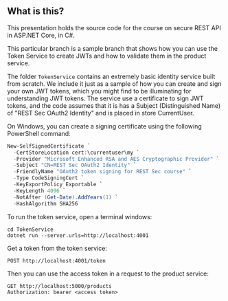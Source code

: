 What is this?
-------------

This presentation holds the source code for the course on secure REST
API in ASP.NET Core, in C#.

This particular branch is a sample branch that shows how you can use
the Token Service to create JWTs and how to validate them in the
product service.

The folder `TokenService` contains an extremely basic identity service
built from scratch.  We include it just as a sample of how you can
create and sign your own JWT tokens, which you might find to be
illuminating for understanding JWT tokens.  The service use a
certificate to sign JWT tokens, and the code assumes that it is has a
Subject (Distinguished Name) of "REST Sec OAuth2 Identity" and is
placed in store CurrentUser.

On Windows, you can create a signing certificate using the following
PowerShell command:

```powershell
New-SelfSignedCertificate `
  -CertStoreLocation cert:\currentuser\my `
  -Provider "Microsoft Enhanced RSA and AES Cryptographic Provider" `
  -Subject "CN=REST Sec OAuth2 Identity" `
  -FriendlyName "OAuth2 token signing for REST Sec course" `
  -Type CodeSigningCert `
  -KeyExportPolicy Exportable `
  -KeyLength 4096 `
  -NotAfter (Get-Date).AddYears(1) `
  -HashAlgorithm SHA256
```

To run the token service, open a terminal windows:

```shell
cd TokenService
dotnet run --server.urls=http://localhost:4001
```

Get a token from the token service:

```http
POST http://localhost:4001/token
```

Then you can use the access token in a request to the product service:

```http
GET http://localhost:5000/products
Authorization: bearer <access token>
```
